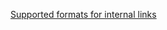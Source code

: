 [Supported formats for internal links](https://help.obsidian.md/links#Supported+formats+for+internal+links)